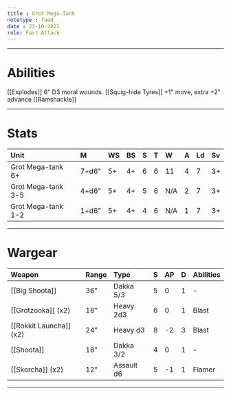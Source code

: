 ```yaml
---
title : Grot Mega-Tank
notetype : feed
date : 23-10-2021
role: Fast Attack
---
```


---

# Abilities

[[Explodes]] 6" D3 moral wounds.
[[Squig-hide Tyres]] +1" move, extra +2" advance
[[Ramshackle]]

---

# Stats

| Unit               | M     | WS  | BS  | S   | T   | W   | A   | Ld  | Sv  |
|:------------------ |:----- |:--- |:--- |:--- |:--- |:--- |:--- |:--- |:--- |
| Grot Mega-tank 6+  | 7+d6" | 5+  | 4+  | 6   | 6   | 11  | 4   | 7   | 3+  |
| Grot Mega-tank 3-5 | 4+d6" | 5+  | 4+  | 5   | 6   | N/A | 2   | 7   | 3+  |
| Grot Mega-tank 1-2 | 1+d6" | 5+  | 4+  | 4   | 6   | N/A | 1   | 7   | 3+  |

---

# Wargear

| Weapon                  | Range | Type       | S   | AP  | D   | Abilities |
|:----------------------- |:----- |:---------- |:--- |:--- |:--- |:--------- |
| [[Big Shoota]]          | 36"   | Dakka 5/3  | 5   | 0   | 1   | -         |
| [[Grotzooka]] (x2)      | 18"   | Heavy 2d3  | 6   | 0   | 1   | Blast     |
| [[Rokkit Launcha]] (x2) | 24"   | Heavy d3   | 8   | -2  | 3   | Blast     |
| [[Shoota]]              | 18"   | Dakka 3/2  | 4   | 0   | 1   | -         |
| [[Skorcha]] (x2)        | 12"   | Assault d6 | 5   | -1  | 1   | Flamer    |

---